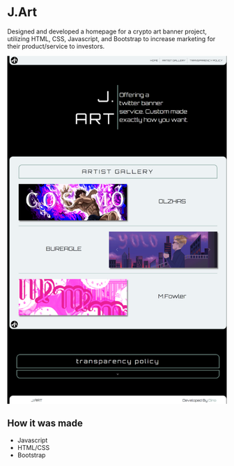 # J.Art

Designed and developed a homepage for a crypto art banner project, utilizing HTML, CSS, Javascript, and Bootstrap to increase marketing for their product/service to investors.

![AimhubScreenshot](/git-img/home.png)

## How it was made

* Javascript
* HTML/CSS
* Bootstrap
